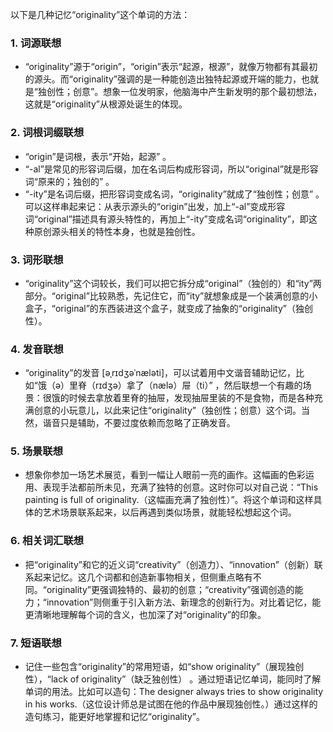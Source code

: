 以下是几种记忆“originality”这个单词的方法：

### 1. 词源联想
 - “originality”源于“origin”，“origin”表示“起源，根源”，就像万物都有其最初的源头。而“originality”强调的是一种能创造出独特起源或开端的能力，也就是“独创性；创意”。想象一位发明家，他脑海中产生新发明的那个最初想法，这就是“originality”从根源处诞生的体现。 

### 2. 词根词缀联想
 - “origin”是词根，表示“开始，起源” 。
 - “-al”是常见的形容词后缀，加在名词后构成形容词，所以“original”就是形容词“原来的；独创的” 。
 - “-ity”是名词后缀，把形容词变成名词，“originality”就成了“独创性；创意” 。可以这样串起来记：从表示源头的“origin”出发，加上“-al”变成形容词“original”描述具有源头特性的，再加上“-ity”变成名词“originality”，即这种原创源头相关的特性本身，也就是独创性。 

### 3. 词形联想
 - “originality”这个词较长，我们可以把它拆分成“original”（独创的）和“ity”两部分。“original”比较熟悉，先记住它，而“ity”就想象成是一个装满创意的小盒子，“original”的东西装进这个盒子，就变成了抽象的“originality”（独创性）。 

### 4. 发音联想
 - “originality”的发音 [əˌrɪdʒəˈnæləti]，可以试着用中文谐音辅助记忆，比如“饿（ə）里脊（rɪdʒə）拿了（nælə）屉（ti）” ，然后联想一个有趣的场景：很饿的时候去拿放着里脊的抽屉，发现抽屉里装的不是食物，而是各种充满创意的小玩意儿，以此来记住“originality”（独创性；创意）这个词。当然，谐音只是辅助，不要过度依赖而忽略了正确发音。 

### 5. 场景联想
 - 想象你参加一场艺术展览，看到一幅让人眼前一亮的画作。这幅画的色彩运用、表现手法都前所未见，充满了独特的创意。这时你可以对自己说：“This painting is full of originality.（这幅画充满了独创性）”。将这个单词和这样具体的艺术场景联系起来，以后再遇到类似场景，就能轻松想起这个词。 

### 6. 相关词汇联想
 - 把“originality”和它的近义词“creativity”（创造力）、“innovation”（创新）联系起来记忆。这几个词都和创造新事物相关，但侧重点略有不同。“originality”更强调独特的、最初的创意；“creativity”强调创造的能力；“innovation”则侧重于引入新方法、新理念的创新行为。对比着记忆，能更清晰地理解每个词的含义，也加深了对“originality”的印象。 

### 7. 短语联想
 - 记住一些包含“originality”的常用短语，如“show originality”（展现独创性），“lack of originality”（缺乏独创性） 。通过短语记忆单词，能同时了解单词的用法。比如可以造句：The designer always tries to show originality in his works.（这位设计师总是试图在他的作品中展现独创性。）通过这样的造句练习，能更好地掌握和记忆“originality”。 